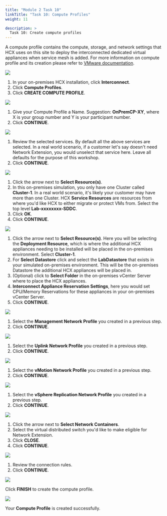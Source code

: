 ```yaml
---
title: "Module 2 Task 10"
linkTitle: "Task 10: Compute Profiles"
weight: 11

description: >
  Task 10: Create compute profiles
---
```



A compute profile contains the compute, storage, and network settings that HCX
uses on this site to deploy the interconnected dedicated virtual appliances when
service mesh is added. For more information on compute profile and its creation
please refer to [VMware
documentation](https://docs.vmware.com/en/VMware-HCX/4.2/hcx-user-guide/GUID-BBAC979E-8899-45AD-9E01-98A132CE146E.html#:~:text=A%20Compute%20Profile%20contains%20the%20compute%2C%20storage%2C%20and,virtual%20appliances%20when%20a%20Service%20Mesh%20is%20added.).

![](Mod2Task10Pic1.png)

1. In your on-premises HCX installation, click **Interconnect**.
2. Click **Compute Profiles**.
3. Click **CREATE COMPUTE PROFILE**.

![](Mod2Task10Pic2.png)

1. Give your Compute Profile a Name. Suggestion: **OnPremCP-XY**, where X is your group number and Y is your participant number.
2. Click **CONTINUE**.

![](Mod2Task10Pic3.png)

1. Review the selected services. By default all the above services are selected. In a real world scenario, if a customer let's say doesn't need Network Extension, you would unselect that service here. Leave all defaults for the purpose of this workshop.
2. Click **CONTINUE**.

![](Mod2Task10Pic4.png)

1. Click the arrow next to **Select Resource(s)**.
2. In this on-premises simulation, you only have one Cluster called **Cluster-1**. In a real world scenario, it's likely your customer may have more than one Cluster. HCX **Service Resources** are resources from where you'd like HCX to either migrate or protect VMs from. Select the top level **Lab-xxxxxxxx-SDDC**.
3. Click **OK**.
4. Click **CONTINUE**.

![](Mod2Task10Pic5.png)

1. Click the arrow next to **Select Resource(s)**. Here you will be selecting the **Deployment Resource**, which is where the additional HCX appliances needing to be installed will be placed in the on-premises environment. Select **Cluster-1**.
2. For **Select Datastore** click and select the **LabDatastore** that exists in your simulated on-premises environment. This will be the on-premises Datastore the additional HCX appliances will be placed in.
3. (Optional) click to **Select Folder** in the on-premises vCenter Server where to place the HCX appliances.
4. **Interconnect Appliance Reservation Settings**, here you would set CPU/Memory Reservations for these appliances in your on-premises vCenter Server.
5. Click **CONTINUE**.

![](Mod2Task10Pic6.png)

1. Select the **Management Network Profile** you created in a previous step.
2. Click **CONTINUE**.

![](Mod2Task10Pic7.png)

1. Select the **Uplink Network Profile** you created in a previous step.
2. Click **CONTINUE**.

![](Mod2Task10Pic8.png)

1. Select the **vMotion Network Profile** you created in a previous step.
2. Click **CONTINUE**.

![](Mod2Task10Pic9.png)

1. Select the **vSphere Replication Network Profile** you created in a previous step.
2. Click **CONTINUE**.

![](Mod2Task10Pic10.png)

1. Click the arrow next to **Select Network Containers**.
2. Select the virtual distributed switch you'd like to make eligible for Network Extension.
3. Click **CLOSE**.
4. Click **CONTINUE**.

![](Mod2Task10Pic11.png)

1. Review the connection rules.
2. Click **CONTINUE**.

![](Mod2Task10Pic12.png)

Click **FINISH** to create the compute profile.

![](Mod2Task10Pic13.png)

Your **Compute Profile** is created successfully.

